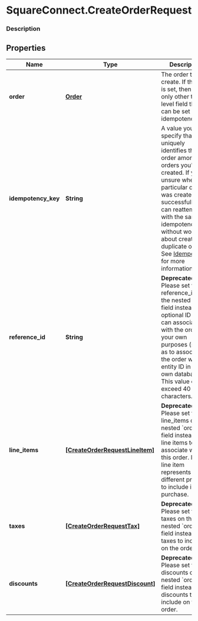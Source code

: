 # SquareConnect.CreateOrderRequest

### Description



## Properties
Name | Type | Description | Notes
------------ | ------------- | ------------- | -------------
**order** | [**Order**](Order.md) | The order to create. If this field is set, then the only other top-level field that can be set is the idempotency_key. | [optional] 
**idempotency_key** | **String** | A value you specify that uniquely identifies this order among orders you&#39;ve created.  If you&#39;re unsure whether a particular order was created successfully, you can reattempt it with the same idempotency key without worrying about creating duplicate orders.  See [Idempotency](https://developer.squareup.com/docs/basics/api101/idempotency) for more information. | [optional] 
**reference_id** | **String** | __Deprecated__: Please set the reference_id on the nested &#x60;order&#x60; field instead.  An optional ID you can associate with the order for your own purposes (such as to associate the order with an entity ID in your own database).  This value cannot exceed 40 characters. | [optional] [deprecated]
**line_items** | [**[CreateOrderRequestLineItem]**](CreateOrderRequestLineItem.md) | __Deprecated__: Please set the line_items on the nested &#x60;order&#x60; field instead.  The line items to associate with this order.  Each line item represents a different product to include in a purchase. | [optional] [deprecated]
**taxes** | [**[CreateOrderRequestTax]**](CreateOrderRequestTax.md) | __Deprecated__: Please set the taxes on the nested &#x60;order&#x60; field instead.  The taxes to include on the order. | [optional] [deprecated]
**discounts** | [**[CreateOrderRequestDiscount]**](CreateOrderRequestDiscount.md) | __Deprecated__: Please set the discounts on the nested &#x60;order&#x60; field instead.  The discounts to include on the order. | [optional] [deprecated]


